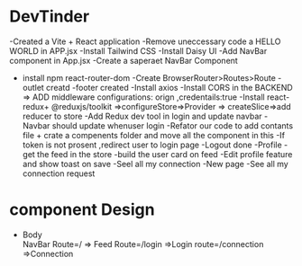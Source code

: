 # DevTinder 

-Created a Vite + React application
-Remove uneccessary code a HELLO WORLD in APP.jsx
-Install Tailwind CSS
-Install Daisy UI
-Add NavBar component in App.jsx
-Create a  saperaet NavBar Component 
- install npm react-router-dom 
-Create BrowserRouter>Routes>Route 
-outlet creatd 
-footer created
-Install axios 
-Install CORS in the BACKEND => ADD middleware configurations: orign ,credentails:true
-Install react-redux+ @reduxjs/toolkit =>configureStore=>Provider => createSlice=>add reducer to store 
-Add Redux dev tool in login and update navbar 
-Navbar should update whenuser login 
-Refator our code to add contants file + crate a compenents folder and move all the component in this 
-If token is not prosent ,redirect user to login page 
-Logout done
-Profile
-get the feed in the store 
-build the user card on feed
-Edit profile feature and show toast on save 
-Seel all my connection
-New page -See all my connection request

# component Design
- Body  
    NavBar 
    Route=/ => Feed
    Route=/login =>Login
    route=/connection =>Connection
